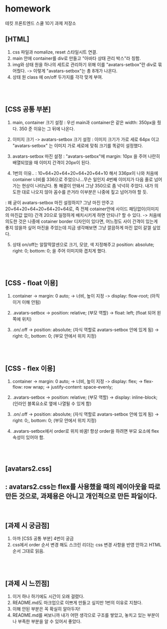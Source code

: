 # homework
테킷 프론트엔드 스쿨 10기 과제 저장소
<br/>
## [HTML]
1. css 파일과 nomalize, reset 스타일시트 연결.
2. main 안에 container를 div로 만들고 "아바타 상태 관리 박스"라 칭함.
3. img와 상태 원을 하나의 세트로 관리하기 위해 이를 "avatars-setbox"란 div로 묶어줬다. 
   -> 이렇게 "avatars-setbox"는 총 8개가 나온다.
4. 상태 원 class 에 on/off 두가지를 각각 맞게 부여.
<br/>
<br/>

## [CSS 공통 부분]
1. main, container 크기 설정 
: 우선 main과 container은 같은 width: 350px을 줬다. 350 준 이유는 그 뒤에 나온다.

2. 이미지 크기 -> avatars-setbox 크기 설정
: 이미지 크기가 가로 세로 64px 이고 "avatars-setbox" 는 이미지 가로 세로에 맞춰 크기를 똑같이 설정했다. 

3. avatars-setbox 마진 설정
: "avatars-setbox"에 margin: 10px 을 주어 나란히 배열되었을 때 이미지 간격이 20px이 된다. 

4. 1번의 이유..
: 10+64+20+64+20+64+20+64+10 해서 336px이 나와 처음에 container 너비를 336으로 주었으나...무슨 일인지 4번째 이미지가 다음 줄로 넘어가는 현상이 나타났다. 통 해결이 안돼서 그냥 350으로 좀 넉넉히 주었다. 내가 의도한 대로 나오지 않아 꼼수를 쓴거라 이부분은 나중에 짚고 넘어가야 할 듯.

: 왜 굳이 avatars-setbox 마진 설정하지? 그냥 마진 안주고 20+64+20+64+20+64+20+64로, 즉 전체 cotainer안에 사이드 패딩없이(이미지의 마진값 없이) 간격 20으로 일정하게 배치시키게 하면 안되나? 할 수 있다. -> 처음에 의도한 것은 나중에 cotainer border 디자인이 있다면, 어느정도 사이 간격이 있는게 좋지 않을까 싶어 마진을 주었는데 지금 생각해보면 그냥 깔끔하게 마진 없이 갈껄 싶었다. 

5. 상태 on/off는 알잘딱깔센으로 크기, 모양, 색 지정해주고 position: absolute; right: 0; bottom: 0; 을 주어 이미지와 겹치게 했다.
<br/>
<br/>

## [CSS - float 이용]
1. container 
-> margin: 0 auto;
-> 너비, 높이 지정
-> display: flow-root; (아직 이거 이해 안됨)

2. .avatars-setbox
-> position: relative; (부모 역할)
-> float: left; (float 되어 왼쪽에 위치)

3. .on/.off
-> position: absolute; (자식 역할로 avatars-setbox 안에 있게 됨)
-> right: 0;, bottom: 0; (부모 안에서 위치 지정)
<br/>
<br/>

## [CSS - flex 이용]
1. container 
-> margin: 0 auto;
-> 너비, 높이 지정
-> display: flex;
-> flex-flow: row wrap;
-> justify-content: space-evenly;

2. .avatars-setbox
-> position: relative; (부모 역할)
-> display: inline-block; (인라인 블록요소로 옆에 나열될 수 있게 함)

3. .on/.off
-> position: absolute; (자식 역할로 avatars-setbox 안에 있게 됨)
-> right: 0;, bottom: 0; (부모 안에서 위치 지정)

4. .avatars-setbox에서 order로 위치 바꿈! 항상 order을 하려면 부모 요소에 flex 속성이 있어야 함.
<br/>
<br/>

## [avatars2.css]
: avatars2.css는 flex를 사용했을 때의 레이아웃을 따로 만든 것으로, 과제용은 아니고 개인적으로 만든 파일이다. 
<br/>
---
<br/>

## [과제 시 궁금점]
1. 아까 [CSS 공통 부분] 4번이 궁금
2. css에서 order 순서 변경 해도 스크린 리더는 css 변경 사항을 반영 안하고 HTML 순서 그대로 읽음. 
<br/>
<br/>

## [과제 시 느낀점]
1. 이거 하나 하기에도 시간이 오래 걸렸다.
2. README.md도 마크업으로 이쁘게 만들고 싶지만 1번의 이유로 지쳤다.
3. 이해 안된 부분은 꼭 확실히 알아두자!
4. README.md를 써보니까 내가 어떤 생각으로 구조를 쌓았고, 놓치고 있는 부분이나 부족한 부분을 알 수 있어서 좋았다. 
